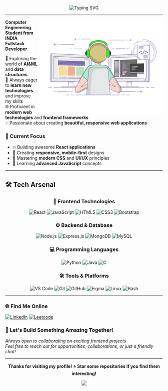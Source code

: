 <div align="center">

![Typing SVG](https://readme-typing-svg.herokuapp.com/?font=Outfit&weight=600&size=35&center=true&vCenter=true&width=600&height=70&duration=4000&pause=1000&color=00D9FF&lines=Hi+There!+👋;I'm+Rishikesh+Akkalwar!;Fullstack+Developer+💻;Computer+Engineering+Student+🎓;From+INDIA;Always+Learning+New+Things!+🚀)

</div>

---
 

<img align="right" alt="Coding" width="400" src="https://raw.githubusercontent.com/devSouvik/devSouvik/master/gif3.gif">

**Computer Engineering Student from INDIA**  
**Fullstack Developer**

🤖 Exploring the world of **AI&ML** and **data structures**  
🌱 Always eager to **learn new technologies** and improve my skills  
🌐 Proficient in **modern web technologies** and **frontend frameworks**  
💡 Passionate about creating **beautiful, responsive web applications**

### 🎯 Current Focus
- 🔥 Building awesome **React applications**
- 📱 Creating **responsive, mobile-first** designs
- 🎨 Mastering **modern CSS** and **UI/UX** principles
- 🚀 Learning **advanced JavaScript** concepts

---

## 🛠️ Tech Arsenal

<div align="center">

### 🎨 Frontend Technologies
![React](https://img.shields.io/badge/React-20232A?style=for-the-badge&logo=react&logoColor=61DAFB)
![JavaScript](https://img.shields.io/badge/JavaScript-F7DF1E?style=for-the-badge&logo=javascript&logoColor=black)
![HTML5](https://img.shields.io/badge/HTML5-E34F26?style=for-the-badge&logo=html5&logoColor=white)
![CSS3](https://img.shields.io/badge/CSS3-1572B6?style=for-the-badge&logo=css3&logoColor=white)
![Bootstrap](https://img.shields.io/badge/Bootstrap-563D7C?style=for-the-badge&logo=bootstrap&logoColor=white)

### ⚙️ Backend & Database
![Node.js](https://img.shields.io/badge/Node.js-43853D?style=for-the-badge&logo=node.js&logoColor=white)
![Express.js](https://img.shields.io/badge/Express.js-000000?style=for-the-badge&logo=express&logoColor=white)
![MongoDB](https://img.shields.io/badge/MongoDB-4EA94B?style=for-the-badge&logo=mongodb&logoColor=white)
![MySQL](https://img.shields.io/badge/MySQL-005C84?style=for-the-badge&logo=mysql&logoColor=white)

### 💻 Programming Languages
![Python](https://img.shields.io/badge/Python-3776AB?style=for-the-badge&logo=python&logoColor=white)
![Java](https://img.shields.io/badge/Java-ED8B00?style=for-the-badge&logo=java&logoColor=white)
![C](https://img.shields.io/badge/C-00599C?style=for-the-badge&logo=c&logoColor=white)

### 🛠️ Tools & Platforms
![VS Code](https://img.shields.io/badge/VS_Code-007ACC?style=for-the-badge&logo=visual-studio-code&logoColor=white)
![Git](https://img.shields.io/badge/Git-F05032?style=for-the-badge&logo=git&logoColor=white)
![GitHub](https://img.shields.io/badge/GitHub-100000?style=for-the-badge&logo=github&logoColor=white)
![Figma](https://img.shields.io/badge/Figma-F24E1E?style=for-the-badge&logo=figma&logoColor=white)
![Linux](https://img.shields.io/badge/Linux-FCC624?style=for-the-badge&logo=linux&logoColor=black)
![Bash](https://img.shields.io/badge/Bash-4EAA25?style=for-the-badge&logo=gnu-bash&logoColor=white)

</div>

---

### 🌐 Find Me Online

[![LinkedIn](https://img.shields.io/badge/LinkedIn-0077B5?style=for-the-badge&logo=linkedin&logoColor=white)](https://www.linkedin.com/in/rishi-a-30a3a0260/)
[![Leetcode](https://img.shields.io/badge/Leetcode-0077B5?style=for-the-badge&logo=leetcode&logoColor=white)](https://leetcode.com/u/rishiakki2003/)

### 💬 Let's Build Something Amazing Together!

*Always open to collaborating on exciting frontend projects*  
*Feel free to reach out for opportunities, collaborations, or just a friendly chat!*

</div>


---

<div align="center">


**Thanks for visiting my profile! ⭐ Star some repositories if you find them interesting!**

<img src="https://capsule-render.vercel.app/api?type=waving&color=gradient&height=100&section=footer"/>
</div>

